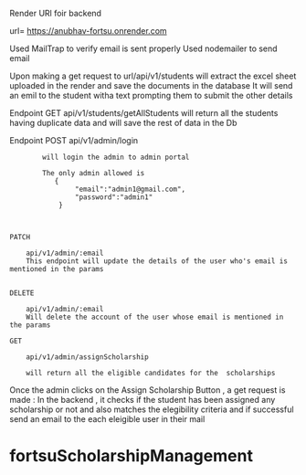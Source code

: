Render URl foir backend

url= https://anubhav-fortsu.onrender.com




Used MailTrap to verify email is sent properly
Used nodemailer to send email 



Upon making a get request to url/api/v1/students
    will extract the excel sheet uploaded in the render and save the documents in the database
    It will send an emil to the student witha text prompting them to submit the other details 


Endpoint 
    GET api/v1/students/getAllStudents
        will return all the students having duplicate data and will save the rest of data in the Db 


Endpoint 
    POST
        api/v1/admin/login

            will login the admin to admin portal 

            The only admin allowed is 
               {
                    "email":"admin1@gmail.com",
                    "password":"admin1"
                }



    PATCH

        api/v1/admin/:email
        This endpoint will update the details of the user who's email is mentioned in the params


    DELETE

        api/v1/admin/:email
        Will delete the account of the user whose email is mentioned in the params

    GET

        api/v1/admin/assignScholarship

        will return all the eligible candidates for the  scholarships



Once the admin clicks on the Assign Scholarship Button , a get request is made : In the backend , it checks if the student has been assigned any scholarship or not and also matches the elegibility criteria and if successful send an email to the each eleigible user in their mail


# fortsuScholarshipManagement
